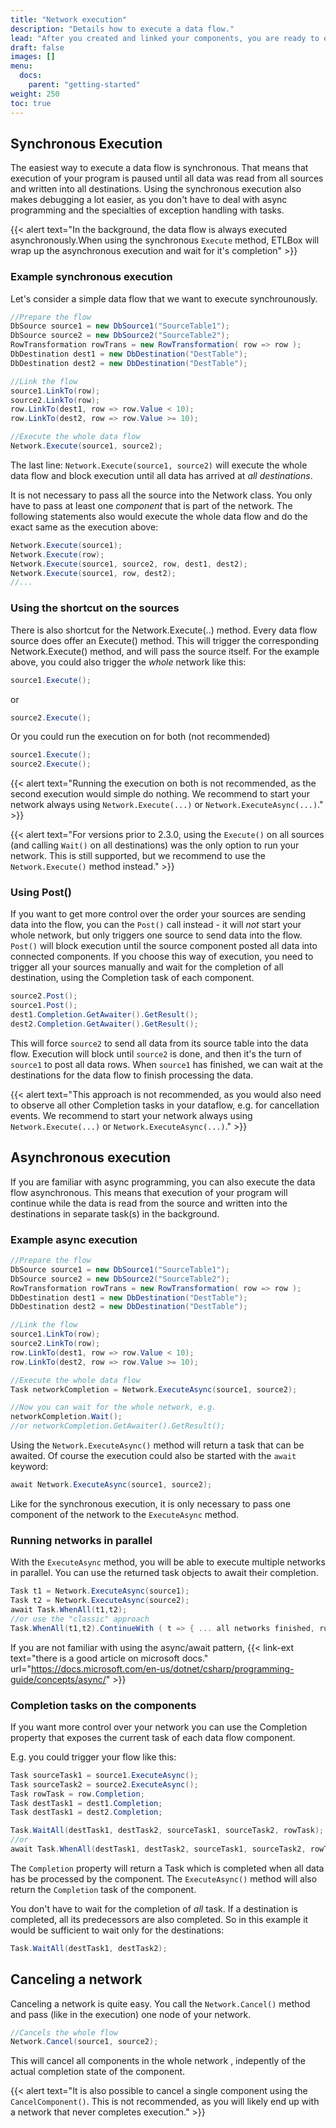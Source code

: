 ```yaml
---
title: "Network execution"
description: "Details how to execute a data flow."
lead: "After you created and linked your components, you are ready to execute your data flow."
draft: false
images: []
menu:
  docs:
    parent: "getting-started"
weight: 250
toc: true
---
```


## Synchronous Execution

The easiest way to execute a data flow is synchronous. That means that execution of your program is paused
until all data was read from all sources and written into all destinations. Using the synchronous execution also makes
debugging a lot easier, as you don't have to deal with async programming and the specialties of exception
handling with tasks.

{{< alert text="In the background, the data flow is always executed asynchronously.When using the synchronous <code>Execute</code> method, ETLBox will wrap up the asynchronous execution and wait for it's completion" >}}

### Example synchronous execution

Let's consider a simple data flow that we want to execute synchrounously. 

```C#
//Prepare the flow
DbSource source1 = new DbSource1("SourceTable1");
DbSource source2 = new DbSource2("SourceTable2");
RowTransformation rowTrans = new RowTransformation( row => row );
DbDestination dest1 = new DbDestination("DestTable");
DbDestination dest2 = new DbDestination("DestTable");

//Link the flow
source1.LinkTo(row);
source2.LinkTo(row);
row.LinkTo(dest1, row => row.Value < 10);
row.LinkTo(dest2, row => row.Value >= 10);

//Execute the whole data flow
Network.Execute(source1, source2);
```

The last line: `Network.Execute(source1, source2)` will execute the whole data flow and block execution until all data has arrived at *all destinations*. 

It is not necessary to pass all the source into the Network class. You only have to pass at least one *component* that is part of the network. The following statements also would execute the whole data flow and do the exact same as the execution above: 

```C#
Network.Execute(source1);
Network.Execute(row);
Network.Execute(source1, source2, row, dest1, dest2);
Network.Execute(source1, row, dest2);
//...
```

### Using the shortcut on the sources

There is also shortcut for the Network.Execute(..) method.
Every data flow source does offer an Execute() method. This will trigger the corresponding Network.Execute() method, and will pass the source itself. 
For the example above, you could also trigger the *whole* network like this:

```C#
source1.Execute();
```

or

```C#
source2.Execute();
```

Or you could run the execution on for both (not recommended)
```C#
source1.Execute();
source2.Execute();
```


{{< alert text="Running the execution on both is not recommended, as the second execution would simple do nothing. We recommend to start your network always using <code>Network.Execute(...)</code> or <code>Network.ExecuteAsync(...)</code>." >}}



{{< alert text="For versions prior to 2.3.0, using the <code>Execute()</code> on all sources (and calling <code>Wait()</code> on all destinations) was the only option to run your  network. This is still supported, but we recommend to use the <code>Network.Execute()</code> method instead." >}}

### Using Post()

If you want to get more control over the order your sources are sending data into the flow, you can the `Post()` call instead - it will *not* start your whole network, but only triggers one source to send data into the flow. `Post()` will block execution until the source component posted all data into connected components. If you choose this way of execution, you need to trigger all your sources manually and wait for the completion of all destination, using the Completion task of each component. 

```C#
source2.Post();
source1.Post();
dest1.Completion.GetAwaiter().GetResult();
dest2.Completion.GetAwaiter().GetResult();
```

This will force `source2` to send all data from its source table into the data flow. Execution will block until `source2` is done, and then it's the turn of `source1` to post all data rows. When `source1` has finished, we can wait at the destinations for the data flow to finish processing the data. 

{{< alert text="This approach is not recommended, as you would also need to observe all other Completion tasks in your dataflow, e.g. for cancellation events. We recommend to start your network always using <code>Network.Execute(...)</code> or <code>Network.ExecuteAsync(...)</code>." >}}

## Asynchronous execution

If you are familiar with async programming, you can also execute the data flow asynchronous. This means that execution of your program will continue while the data is read from the source and written into the destinations in separate task(s) in the background. 

### Example async execution

```C#
//Prepare the flow
DbSource source1 = new DbSource1("SourceTable1");
DbSource source2 = new DbSource2("SourceTable2");
RowTransformation rowTrans = new RowTransformation( row => row );
DbDestination dest1 = new DbDestination("DestTable");
DbDestination dest2 = new DbDestination("DestTable");

//Link the flow
source1.LinkTo(row);
source2.LinkTo(row);
row.LinkTo(dest1, row => row.Value < 10);
row.LinkTo(dest2, row => row.Value >= 10);

//Execute the whole data flow
Task networkCompletion = Network.ExecuteAsync(source1, source2);

//Now you can wait for the whole network, e.g. 
networkCompletion.Wait();
//or networkCompletion.GetAwaiter().GetResult();

```

Using the `Network.ExecuteAsync()` method will return a task that can be awaited. Of course the execution could also be started with the `await` keyword: 

```C#
await Network.ExecuteAsync(source1, source2);
```

Like for the synchronous execution, it is only necessary to pass one component of the network to the `ExecuteAsync` method. 

### Running networks in parallel

With the `ExecuteAsync` method, you will be able to execute multiple networks in parallel. You can use the returned task objects to await their completion. 

```C#
Task t1 = Network.ExecuteAsync(source1);
Task t2 = Network.ExecuteAsync(source2);
await Task.WhenAll(t1,t2);
//or use the "classic" approach
Task.WhenAll(t1,t2).ContinueWith ( t => { ... all networks finished, run more code here ... } );
```

If you are not familiar with using the async/await pattern, {{< link-ext text="there is a good article on microsoft docs." url="https://docs.microsoft.com/en-us/dotnet/csharp/programming-guide/concepts/async/" >}}

### Completion tasks on the components

If you want more control over your network you can use the Completion property that exposes the current task of each data flow component. 

E.g. you could trigger your flow like this:

```C#
Task sourceTask1 = source1.ExecuteAsync();
Task sourceTask2 = source2.ExecuteAsync();
Task rowTask = row.Completion;
Task destTask1 = dest1.Completion;
Task destTask1 = dest2.Completion;

Task.WaitAll(destTask1, destTask2, sourceTask1, sourceTask2, rowTask);
//or
await Task.WhenAll(destTask1, destTask2, sourceTask1, sourceTask2, rowTask);
```

The `Completion` property will return a Task which is completed when all data has be processed by the component. 
The `ExecuteAsync()` method will also return the `Completion` task of the component.

You don't have to wait for the completion of *all* task. If a destination is completed, all its predecessors are also completed. So in this example it would be sufficient to wait only for the destinations:

```C#
Task.WaitAll(destTask1, destTask2);
```

## Canceling a network

Canceling a network is quite easy. You call the `Network.Cancel()` method and pass (like in the execution) one node of your network. 

```C#
//Cancels the whole flow
Network.Cancel(source1, source2);
```

This will cancel all components in the whole network , indepently of the actual completion state of the component.

{{< alert text="It is also possible to cancel a single component using the <code>CancelComponent()</code>. This is not recommended, as you will likely end up with a network that never completes execution." >}}